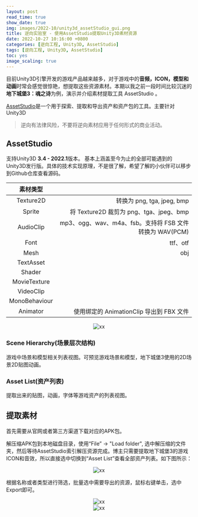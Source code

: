 ```yaml
---
layout: post
read_time: true
show_date: true
img: images/2022-10/unity3d_assetStudio_gui.png
title: 逆向实验室 - 使用AssetStudio提取Unity3D素材资源
date: 2022-10-27 10:16:00 +0800
categories: [逆向工程, Unity3D, AssetStudio]
tags: [逆向工程, Unity3D, AssetStudio]
toc: yes
image_scaling: true
---
```


目前Unity3D引擎开发的游戏产品越来越多，对于游戏中的**音频，ICON，模型和动画**时常会感觉很惊艳，想提取这些资源素材。本期以我之前一段时间比较沉迷的**地下城堡3：魂之诗**为例，演示并介绍素材提取工具 AssetStudio 。

[AssetStudio](https://github.com/Perfare/AssetStudio)是一个用于探索、提取和导出资产和资产包的工具。主要针对Unity3D

> 逆向有法律风险，不要将逆向素材应用于任何形式的商业活动。

## AssetStudio

支持Unity3D **3.4 - 2022.1**版本。 基本上涵盖至今为止的全部可能遇到的Unity3D发行版。具体的技术实现原理，不是很了解，希望了解的小伙伴可以移步到Github仓库查看源码。

|素材类型||
|:--:|--:|
|Texture2D | 转换为 png, tga, jpeg, bmp|
|Sprite|将 Texture2D 裁剪为 png、tga、jpeg、bmp|
|AudioClip|mp3、ogg、wav、m4a、fsb。支持将 FSB 文件转换为 WAV(PCM)|
|Font |ttf、otf|
|Mesh|obj|
|TextAsset||
|Shader||
|MovieTexture||
|VideoClip||
|MonoBehaviour||
|Animator |使用绑定的 AnimationClip 导出到 FBX 文件|

<div align="center"><img src="{{site.baseurl}}images/{{page.date | date: "%Y-%m"}}/unity3d_assetStudio_gui.png" alt="xx" class="image-click-scaling"/></div>

### Scene Hierarchy(场景层次结构)

游戏中场景和模型相关列表视图。可预览游戏场景和模型，地下城堡3使用的2D场景2D贴图动画。

### Asset List(资产列表)

提取出来的贴图，动画，字体等游戏资产的列表视图。

## 提取素材

首先需要从官网或者第三方渠道下载对应的APK包。

解压缩APK包到本地磁盘目录，使用“File” -> "Load folder", 选中解压缩的文件夹，然后等待AssetStudio索引解压资源完成。博主只需要提取地下城堡3的游戏ICON和音效，所以直接选中切换到“Asset List”查看全部资产列表。如下图所示：

<div align="center"><img src="{{site.baseurl}}images/{{page.date | date: "%Y-%m"}}/unity3d_assetstudio_dxcb3.png" alt="xx" class="image-click-scaling"/></div>

根据名称或者类型进行筛选，批量选中需要导出的资源，鼠标右键单击，选中Export即可。

<div align="center"><img src="{{site.baseurl}}images/{{page.date | date: "%Y-%m"}}/unity3d_assetstudio_dxcb3_export.png" alt="xx" class="image-click-scaling"/></div>


<div align="center"><img src="{{site.baseurl}}images/{{page.date | date: "%Y-%m"}}/unity3d_assetstudio_dxcb3_icon.png" alt="xx" class="image-click-scaling"/></div>






